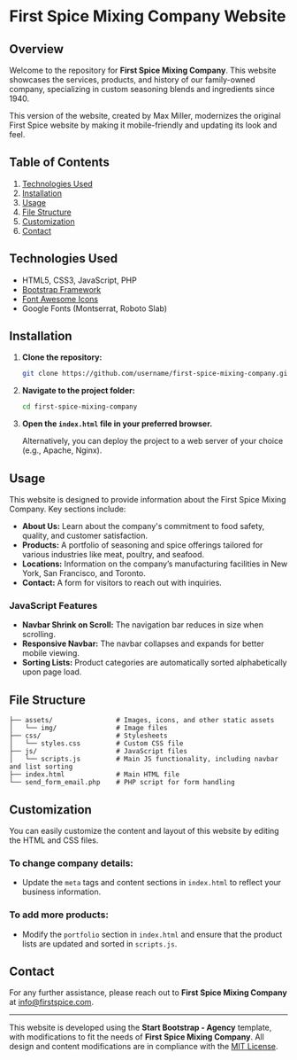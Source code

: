 # First Spice Mixing Company Website

## Overview

Welcome to the repository for **First Spice Mixing Company**. This website showcases the services, products, and history of our family-owned company, specializing in custom seasoning blends and ingredients since 1940.

This version of the website, created by Max Miller, modernizes the original First Spice website by making it mobile-friendly and updating its look and feel.

## Table of Contents

1. [Technologies Used](#technologies-used)
2. [Installation](#installation)
3. [Usage](#usage)
4. [File Structure](#file-structure)
5. [Customization](#customization)
6. [Contact](#contact)

## Technologies Used

- HTML5, CSS3, JavaScript, PHP
- [Bootstrap Framework](https://getbootstrap.com)
- [Font Awesome Icons](https://fontawesome.com)
- Google Fonts (Montserrat, Roboto Slab)

## Installation

1. **Clone the repository:**

   ```bash
   git clone https://github.com/username/first-spice-mixing-company.git
   ```
2. **Navigate to the project folder:**

   ```bash
   cd first-spice-mixing-company
   ```
3. **Open the `index.html` file in your preferred browser.**

   Alternatively, you can deploy the project to a web server of your choice (e.g., Apache, Nginx).

## Usage

This website is designed to provide information about the First Spice Mixing Company. Key sections include:

- **About Us:** Learn about the company's commitment to food safety, quality, and customer satisfaction.
- **Products:** A portfolio of seasoning and spice offerings tailored for various industries like meat, poultry, and seafood.
- **Locations:** Information on the company’s manufacturing facilities in New York, San Francisco, and Toronto.
- **Contact:** A form for visitors to reach out with inquiries.

### JavaScript Features

- **Navbar Shrink on Scroll:** The navigation bar reduces in size when scrolling.
- **Responsive Navbar:** The navbar collapses and expands for better mobile viewing.
- **Sorting Lists:** Product categories are automatically sorted alphabetically upon page load.

## File Structure

```
├── assets/                # Images, icons, and other static assets
│   └── img/               # Image files
├── css/                   # Stylesheets
│   └── styles.css         # Custom CSS file
├── js/                    # JavaScript files
│   └── scripts.js         # Main JS functionality, including navbar and list sorting
├── index.html             # Main HTML file
└── send_form_email.php    # PHP script for form handling
```

## Customization

You can easily customize the content and layout of this website by editing the HTML and CSS files.

### To change company details:

- Update the `meta` tags and content sections in `index.html` to reflect your business information.

### To add more products:

- Modify the `portfolio` section in `index.html` and ensure that the product lists are updated and sorted in `scripts.js`.

## Contact

For any further assistance, please reach out to **First Spice Mixing Company** at [info@firstspice.com](mailto:info@firstspice.com).

---

This website is developed using the **Start Bootstrap - Agency** template, with modifications to fit the needs of **First Spice Mixing Company**. All design and content modifications are in compliance with the [MIT License](https://opensource.org/licenses/MIT).

